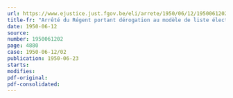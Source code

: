 ```yaml
---
url: https://www.ejustice.just.fgov.be/eli/arrete/1950/06/12/1950061202/justel
title-fr: "Arrêté du Régent portant dérogation au modèle de liste électorale"
date: 1950-06-12
source:
number: 1950061202
page: 4880
case: 1950-06-12/02
publication: 1950-06-23
starts:
modifies:
pdf-original:
pdf-consolidated:
---
```


